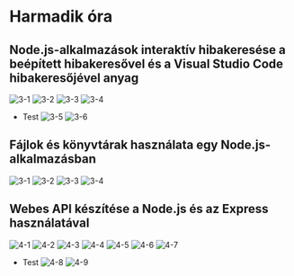 # Harmadik óra
## Node.js-alkalmazások interaktív hibakeresése a beépített hibakeresővel és a Visual Studio Code hibakeresőjével anyag
![3-1](https://user-images.githubusercontent.com/92054638/196927670-3833fbba-6510-40ce-89d2-6ca2b00558d7.PNG)
![3-2](https://user-images.githubusercontent.com/92054638/196927679-35715b5c-886e-4653-bb7a-9e46205dd17b.PNG)
![3-3](https://user-images.githubusercontent.com/92054638/196927682-3e6fc712-4ed2-42b0-876f-34463688cc68.PNG)
![3-4](https://user-images.githubusercontent.com/92054638/196927689-8c1b6d6a-19b5-4ac5-a395-f3375a50563d.PNG)
- Test
![3-5](https://user-images.githubusercontent.com/92054638/196927692-1f616ed8-3fbf-4002-b746-dcfa100d26f4.PNG)
![3-6](https://user-images.githubusercontent.com/92054638/196927694-d3fb92cd-77d8-4820-a61f-f7905f9b9f91.PNG)

## Fájlok és könyvtárak használata egy Node.js-alkalmazásban
![3-1](https://user-images.githubusercontent.com/92054638/196925908-66062bf0-a01d-4aa0-a432-1a63daf6834c.PNG)
![3-2](https://user-images.githubusercontent.com/92054638/196925917-c08cdd02-468c-4d01-9187-d3080acd9c5b.PNG)
![3-3](https://user-images.githubusercontent.com/92054638/196925927-0cecbc2b-47f5-4970-ad1a-8aebc3301776.PNG)
![3-4](https://user-images.githubusercontent.com/92054638/196925938-2e6b4f29-756d-40ff-adb4-1929532696f1.PNG)

## Webes API készítése a Node.js és az Express használatával
![4-1](https://user-images.githubusercontent.com/92054638/196927977-7e95c609-26e9-47c1-abf8-cfb334cf75ea.PNG)
![4-2](https://user-images.githubusercontent.com/92054638/196927983-5bf12880-9219-40ee-a7b3-88e79f5cfd98.PNG)
![4-3](https://user-images.githubusercontent.com/92054638/196927986-7f477c50-3f10-4828-abd4-85de44d286dd.PNG)
![4-4](https://user-images.githubusercontent.com/92054638/196927989-1b0eaa4f-f2d9-42d5-92df-60c9c87ac532.PNG)
![4-5](https://user-images.githubusercontent.com/92054638/196927990-089ee2f4-3c0b-4810-9d37-d5cbeb2645fc.PNG)
![4-6](https://user-images.githubusercontent.com/92054638/196927993-f9c37292-a6d3-4534-83e5-2b56e3321a3d.PNG)
![4-7](https://user-images.githubusercontent.com/92054638/196927995-af409127-30d7-4feb-90f2-9c9754a17411.PNG)
- Test
![4-8](https://user-images.githubusercontent.com/92054638/196927997-9768dfb4-1165-4f5f-b1d5-95cfcca4d321.PNG)
![4-9](https://user-images.githubusercontent.com/92054638/196927998-aebc142a-effd-482d-9207-2f525050baee.PNG)


